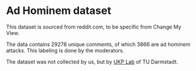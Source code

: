# Ad Hominem dataset

This dataset is sourced from reddit.com, to be specific from Change My View.

The data contains 29278 unique comments, of which 3866 are ad hominem attacks. This labeling is done by the moderators.

The dataset was not collected by us, but by [UKP Lab](http://www.ukp.tu-darmstadt.de/) of TU Darmstadt.
